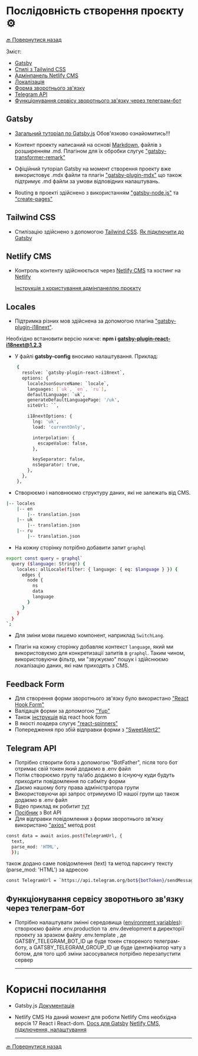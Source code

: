# Послідовність створення проєкту ⚙️

[🔙 Повернутися назад](README.md)

Зміст:

- [Gatsby](#gatsby)
- [Стилі з Tailwind CSS](#tailwind-css)
- [Адмінпанель Netlify CMS](#netlify-cms)
- [Локалізація](#locales)
- [Форма зворотнього зв'язку](#feedback-form)
- [Telegram API](#telegram-api)
- [Функціонування сервісу зворотнього зв'язку через телеграм-бот](#feedback-service-with-telegram-bot)

## Gatsby

- [Загальний туторіал по Gatsby.js](https://www.gatsbyjs.com/docs/tutorial/)
  Обов'язково ознайомитись!!!

- Контент проекту написаний на основі
  [Markdown](https://gist.github.com/Jekins/2bf2d0638163f1294637), файлів з
  розширенням .md. Плагіном для їх обробки слугує
  ["gatsby-transformer-remark"](https://www.gatsbyjs.com/docs/working-with-images-in-markdown/#using-the-transformer-remark-plugin)

- Офіційний туторіал Gatsby на момент створення проекту вже використовує .mdx
  файли та плагін
  ["gatsby-plugin-mdx"](https://www.gatsbyjs.com/docs/working-with-images-in-markdown/#using-the-mdx-plugin)
  що також підтримує .md файли за умови відповідних налаштувань.

- Routing в проекті здійснено з використанням
  ["gatsby-node.js"](https://www.gatsbyjs.com/docs/reference/routing/creating-routes/#using-gatsby-nodejs)
  та
  ["create-pages"](https://www.gatsbyjs.com/docs/reference/config-files/gatsby-node/#createPages)

## Tailwind CSS

- Стилізацію здійснено з допомогою [Tailwind CSS](https://tailwindcss.com).
  [Як підключити до Gatsby](https://tailwindcss.com/docs/guides/gatsby)

## Netlify CMS

- Контроль контенту здійснюється через
  [Netlify CMS](https://www.netlifycms.org/docs/add-to-your-site/) та хостинг на
  [Netlify](https://www.netlify.com/)

  [Інструкція з користування адмінпанеллю проєкту](README.admin.md)

## Locales

- Підтримка різних мов здійснена за допомогою плагіна
  ["gatsby-plugin-i18next"](https://www.gatsbyjs.com/plugins/gatsby-plugin-react-i18next/?=i18next#install-package).

Необхідно встановити версію нижче: **npm i gatsby-plugin-react-i18next@1.2.3**

- У файлі **gatsby-config** вносимо налаштування. Приклад:

```bash
    {
      resolve: `gatsby-plugin-react-i18next`,
      options: {
        localeJsonSourceName: `locale`,
        languages: [`uk`, `en`, `ru`],
        defaultLanguage: `uk`,
        generateDefaultLanguagePage: '/uk',
        siteUrl: ``,

        i18nextOptions: {
          lng: 'uk',
          load: 'currentOnly',

          interpolation: {
            escapeValue: false,
          },

          keySeparator: false,
          nsSeparator: true,
        },
      },
    },
```

- Створюємо і наповнюємо структуру даних, які не залежать від CMS.

```bash
|-- locales
    |-- en
        |-- translation.json
    |-- uk
        |-- translation.json
    |-- ru
        |-- translation.json
```

- На кожну сторінку потрібно добавити запит `graphql`

```bash
export const query = graphql`
  query ($language: String!) {
    locales: allLocale(filter: { language: { eq: $language } }) {
      edges {
        node {
          ns
          data
          language
        }
      }
    }
  }
`;
```

- Для зміни мови пишемо компонент, наприклад `SwitchLang`.

- Плагін на кожну сторінку добавляє контекст `language`, який ми використовуємо
  для конкретизації запитів в `graphql`. Таким чином, використовуючи фільтр, ми
  "звужуємо" пошук і здійснюємо локалізацію даних, які нам приходять з СMS.

## Feedback Form

- Для створення форми зворотнього зв'язку було використано
  ["React Hook Form"](https://react-hook-form.com/get-started/#Quickstart)
- Валідація форми за допомогою ["Yup"](https://www.npmjs.com/package/yup#api)
- Також [інструкція](https://react-hook-form.com/get-started/#SchemaValidation)
  від react hook form
- В якості лоадера слугує
  ["react-spinners"](https://www.davidhu.io/react-spinners/)
- Попередження про збій відправки форми з
  ["SweetAlert2"](https://sweetalert2.github.io/)

## Telegram API

- Потрібно створити бота з допомогою "BotFather", після того бот отримає свій
  токен який додаємо в .env файл
- Потім створюємо групу та/або додаємо в існуючу куди будуть приходити
  повідомлення по сабміту форми
- Даємо нашому боту права адміністратора групи
- Використовуючи арі запрос отримуємо ID нашої групи що також додаємо в .env
  файл
- Відео приклад як робитит [тут](https://www.youtube.com/watch?v=R4RhgBJpXSQ)
- [Посібник](https://tlgrm.ru/docs/bots/api) з Bot API
- Для відправки повідомлення з форми зворотнього зв'язку використано
  ["axios"](https://axios-http.com/ru/docs/intro) метод post

```bash
const data = await axios.post(TelegramUrl, {
  text,
  parse_mod: 'HTML',
  });
```

також додано саме повідомлення (text) та метод парсингу тексту (parse_mod:
'HTML') за адресою

```bash
const TelegramUrl = `https://api.telegram.org/bot${botToken}/sendMessage?chat_id=${chatId}`;
```

## Функціонування сервісу зворотнього зв'язку через телеграм-бот

- Потрібно налаштувати змінні середовища
  ([environment variables](https://www.gatsbyjs.com/docs/how-to/local-development/environment-variables/)):
  створюємо файли .env.production та .env.development в директорії проекту за
  зразком файлу .env.template , де GATSBY_TELEGRAM_BOT_ID це буде токен
  створеного телеграм-боту, а GATSBY_TELEGRAM_GROUP_ID це буде ідентифікатор
  чату з ботом, для того щоб зміни засосувалися потрібно перезапустити сервер

  ***

# Корисні посилання

- Gatsby.js [Документація](https://www.gatsbyjs.com/docs/)

- Netlify CMS На даний момент для роботи Netlify Cms необхідна версія 17 React і
  React-dom. [Docs для Gatsby](https://www.netlifycms.org/docs/gatsby/)
  [Netlify CMS, підключення, налаштування](https://www.netlifycms.org/docs/gatsby/#enable-identity-and-git-gateway)

  ***

[🔙 Повернутися назад](README.md)
